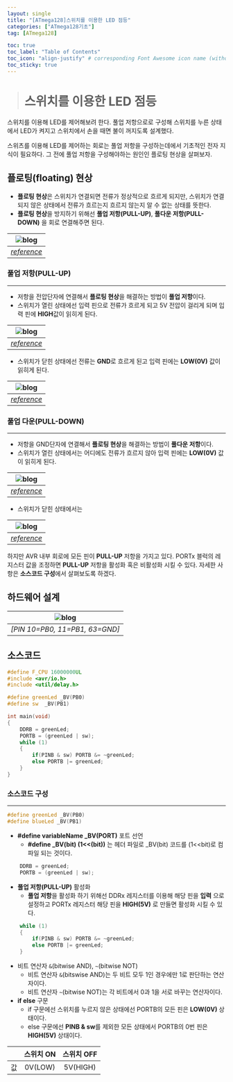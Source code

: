 ```yaml
---
layout: single
title: "[ATmega128]스위치를 이용한 LED 점등"
categories: ["ATmega128기초"]
tag: [ATmega128]

toc: true
toc_label: "Table of Contents"
toc_icon: "align-justify" # corresponding Font Awesome icon name (without fa prefix)
toc_sticky: true
---
```


># 스위치를 이용한 LED 점등

스위치를 이용해 LED를 제어해보려 한다. 풀업 저항으로로 구성해 스위치를 누른 상태에서 LED가 켜지고 스위치에서 손을 때면 불이 꺼지도록 설계했다.   

스위츠를 이용해 LED를 제어하는 회로는 풀업 저항을 구성하는데에서 기초적인 전자 지식이 필요하다. 그 전에 풀업 저항을 구성해야하는 원인인 플로팅 현상을 살펴보자.


## 플로팅(floating) 현상

* **플로팅 현상**은 스위치가 연결되면 전류가 정상적으로 흐르게 되지만, 스위치가 연결되지 않은 상태에서 전류가 흐르는지 흐르지 않는지 알 수 없는 상태를 뜻한다.
* **플로팅 현상**을 방지하기 위해선 **풀업 저항(PULL-UP)**, **풀다운 저항(PULL-DOWN)** 을 회로 연결해주면 된다. 

|![blog](https://github.com/JiJinWoo/JiJinWoo.github.io/blob/master/assets/images/avrblog/%ED%94%8C%EB%9F%AC%ED%8C%85.PNG?raw=true)|
|:--:|
|*[reference](https://k96-ozon.tistory.com/59)*|

### 풀업 저항(PULL-UP)
--- 
*	저항을 전압단자에 연결해서 **플로팅 현상**을 해결하는 방법이 **풀업 저항**이다.
*	스위치가 열린 상태에선 입력 핀으로 전류가 흐르게 되고 5V 전압이 걸리게 되며 입력 핀에 **HIGH**값이 읽히게 된다.

|![blog](https://github.com/JiJinWoo/JiJinWoo.github.io/blob/master/assets/images/avrblog/pullup.PNG?raw=true)|
|:--:|
|*[reference](https://k96-ozon.tistory.com/59)*|

*	스위치가 닫힌 상태에선 전류는 **GND**로 흐르게 된고 입력 핀에는 **LOW(0V)** 값이 읽히게 된다.

|![blog](https://github.com/JiJinWoo/JiJinWoo.github.io/blob/master/assets/images/avrblog/pullup2.PNG?raw=true)|
|:--:|
|*[reference](https://k96-ozon.tistory.com/59)*|

### 풀업 다운(PULL-DOWN)
--- 
*	저항을 GND단자에 연결해서 **플로팅 현상**을 해결하는 방법이 **풀다운 저항**이다.
*	스위치가 열린 상태에서는 어디에도 전류가 흐르지 않아 입력 핀에는 **LOW(0V)** 값이 읽히게 된다.

|![blog](https://github.com/JiJinWoo/JiJinWoo.github.io/blob/master/assets/images/avrblog/pulldown.PNG?raw=true)|
|:--:|
|*[reference](https://k96-ozon.tistory.com/59)*|

* 스위치가 닫힌 상태에서는 

|![blog](https://github.com/JiJinWoo/JiJinWoo.github.io/blob/master/assets/images/avrblog/pulldown2.PNG?raw=true)|
|:--:|
|*[reference](https://k96-ozon.tistory.com/59)*|




하지만 AVR 내부 회로에 모든 핀이 **PULL-UP** 저항을 가지고 있다. PORTx 블럭의 레지스터 값을 조정하면 **PULL-UP** 저항을 활성화 혹은 비활성화 시킬 수 있다. 자세한 사항은 **소스코드 구성**에서 살펴보도록 하겠다.


## 하드웨어 설계

|![blog](https://github.com/JiJinWoo/JiJinWoo.github.io/blob/master/assets/images/avrblog/led3(sw).PNG?raw=true)|
|:---:|
|*[PIN 10=PB0, 11=PB1, 63=GND]*|

## 소스코드

```cpp
#define F_CPU 16000000UL
#include <avr/io.h>
#include <util/delay.h>

#define greenLed _BV(PB0)
#define sw	_BV(PB1)

int main(void)
{
	DDRB = greenLed;
	PORTB = (greenLed | sw);
	while (1)
	{
		if(PINB & sw) PORTB &= ~greenLed;
		else PORTB |= greenLed;
	}
}
```  


### 소스코드 구성
---

```cpp
#define greenLed _BV(PB0)
#define blueLed	_BV(PB1)
```
* **#define variableName _BV(PORT)** 포트 선언
	* **#define _BV(bit) (1<<(bit))** 는 헤더 파일로  _BV(bit) 코드를 (1<<bit)로 컴파일 되는 것이다.

```cpp 
	DDRB = greenLed;
	PORTB = (greenLed | sw);
```
* **풀업 저항(PULL-UP)** 활성화
	* **풀업 저항**을 활성화 하기 위해선 DDRx 레지스터를 이용해 해당 핀을 **입력** 으로 설정하고 PORTx 레지스터 해당 핀을 **HIGH(5V)** 로 만들면 활성화 시킬 수 있다.

```cpp
	while (1)
	{
		if(PINB & sw) PORTB &= ~greenLed;
		else PORTB |= greenLed;
	}
```
* 비트 연산자 ```&```(bitwise AND), ```~```(bitwise NOT)
	* 비트 연산자 ```&```(bitswise AND)는 두 비트 모두 1인 경우에만 1로 판단하는 연산자이다. 
	* 비트 연산자 ```~```(bitwise NOT)는 각 비트에서 0과 1을 서로 바꾸는 연산자이다.
* **if else** 구문
	* if 구문에선 스위치를 누르지 않은 상태에선 PORTB의 모든 핀은 **LOW(0V)** 상태이다.
	* else 구문에선 **PINB & sw**를 제외한 모든 상태에서 PORTB의 0번 핀은 **HIGH(5V)** 상태이다.



| | 스위치 ON | 스위치 OFF| 
|:---:|:---:| :---:|
| 값 | 0V(LOW) | 5V(HIGH) |
